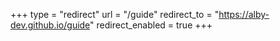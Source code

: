 +++
type = "redirect"
url = "/guide"
redirect_to = "https://alby-dev.github.io/guide"
redirect_enabled = true
+++